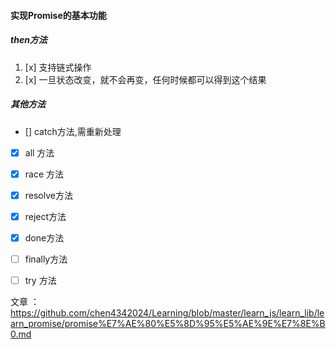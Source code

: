 #### 实现Promise的基本功能
#####  then方法
1. [x] 支持链式操作
2. [x] 一旦状态改变，就不会再变，任何时候都可以得到这个结果
##### 其他方法
- [] catch方法,需重新处理
- [x] all 方法
- [x] race 方法
- [x] resolve方法
- [x] reject方法
- [x] done方法
- [ ] finally方法
- [ ] try 方法


文章 ： https://github.com/chen4342024/Learning/blob/master/learn_js/learn_lib/learn_promise/promise%E7%AE%80%E5%8D%95%E5%AE%9E%E7%8E%B0.md
